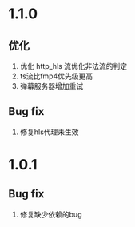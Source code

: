 # 1.1.0

## 优化

1. 优化 http_hls 流优化非法流的判定
2. ts流比fmp4优先级更高
3. 弹幕服务器增加重试

## Bug fix

1. 修复hls代理未生效

# 1.0.1

## Bug fix

1. 修复缺少依赖的bug
